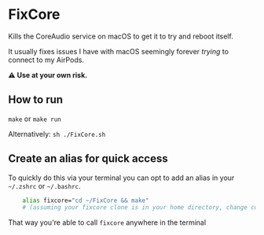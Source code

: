 # FixCore

Kills the CoreAudio service on macOS to get it to try
and reboot itself. 

It usually fixes issues I have with macOS seemingly 
forever *trying* to connect to my AirPods.

**⚠️ Use at your own risk.**

## How to run

`make` or `make run`

Alternatively: `sh ./FixCore.sh`

## Create an alias for quick access

To quickly do this via your terminal you can opt to add an alias in your `~/.zshrc` or `~/.bashrc`.
```bash
    alias fixcore="cd ~/FixCore && make"
    # (assuming your fixcore clone is in your home directory, change cd path as needed.)
```
That way you're able to call `fixcore` anywhere in the terminal
